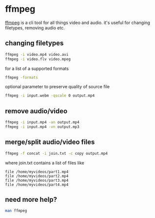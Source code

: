 # ffmpeg
[ffmpeg](https://www.ffmpeg.org) is a cli tool for all things video and audio. it's useful for changing filetypes, removing audio etc.

## changing filetypes
```bash
ffmpeg -i video.mp4 video.avi
ffmpeg -i video.flv video.mpeg
```
for a list of a supported formats
```bash
ffmpeg -formats
```
optional parameter to preserve quality of source file
```bash
ffmpeg -i input.webm -qscale 0 output.mp4
```
## remove audio/video 
```bash
ffmpeg -i input.mp4 -an output.mp4
ffmpeg -i input.mp4 -vn output.mp3
```
## merge/split audio/video files
```bash
ffmpeg -f concat -i join.txt -c copy output.mp4
```
where join.txt contains a list of files like 
```
file /home/myvideos/part1.mp4
file /home/myvideos/part2.mp4
file /home/myvideos/part3.mp4
file /home/myvideos/part4.mp4
```
## need more help?
```bash
man ffmpeg
```
